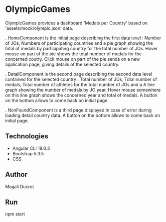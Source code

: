 # OlympicGames
  OlympicGames provides a dashboard 'Medals per Country' based on 'assets/mock/olympic.json' data.
 
  . HomeComponent is the initial page describing the first data level : Number of JOs, Numbers of participating countries and a pie graph showing the total of medals by participating country for the  total number of JOs.
  Hover mouse on part of the pie shows the total number of medals for the concerned coutry.
  Click mouse on part of the pie sends on a new application page, giving details of the selected country.

  . DetailComponent is the second page describing the second data level contained for the selected country : Total number of JOs, Total number of medals, Total number of athletes for the total number of JOs and a A line graph showing the number of medals by JO year. Hover mouse somewhere on this line graph shows the concerned year and total of medals. 
  A button on the bottom allows to come back on initial page.

  . NonFoundComponent is a third page displayed in case of error during loading detail country data.
  A button on the bottom allows to come back on initial page.

## Technologies
- Angular CLI 18.0.3
- Bootstrap 5.3.5
- CSS

## Author
Magali Ducrot

## Run
npm start